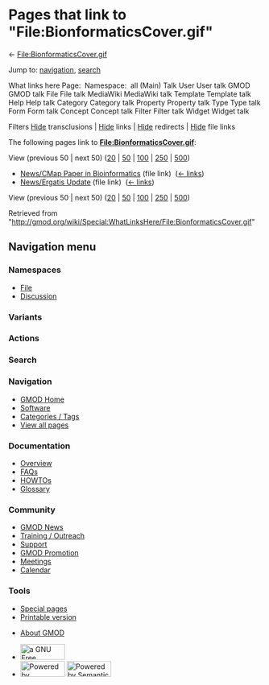 <div id="mw-page-base" class="noprint">

</div>

<div id="mw-head-base" class="noprint">

</div>

<div id="content" class="mw-body" role="main">

<span id="top"></span>

<div id="mw-js-message" style="display:none;">

</div>



# <span dir="auto">Pages that link to "File:BionformaticsCover.gif"</span>

<div id="bodyContent">

<div id="contentSub">

←
[File:BionformaticsCover.gif](/wiki/File:BionformaticsCover.gif "File:BionformaticsCover.gif")

</div>

<div id="jump-to-nav" class="mw-jump">

Jump to: [navigation](#mw-navigation), [search](#p-search)

</div>

<div id="mw-content-text">

What links here Page:  Namespace:  all (Main) Talk User User talk GMOD
GMOD talk File File talk MediaWiki MediaWiki talk Template Template talk
Help Help talk Category Category talk Property Property talk Type Type
talk Form Form talk Concept Concept talk Filter Filter talk Widget
Widget talk

Filters
[Hide](/mediawiki/index.php?title=Special:WhatLinksHere/File:BionformaticsCover.gif&hidetrans=1 "Special:WhatLinksHere/File:BionformaticsCover.gif")
transclusions \|
[Hide](/mediawiki/index.php?title=Special:WhatLinksHere/File:BionformaticsCover.gif&hidelinks=1 "Special:WhatLinksHere/File:BionformaticsCover.gif")
links \|
[Hide](/mediawiki/index.php?title=Special:WhatLinksHere/File:BionformaticsCover.gif&hideredirs=1 "Special:WhatLinksHere/File:BionformaticsCover.gif")
redirects \|
[Hide](/mediawiki/index.php?title=Special:WhatLinksHere/File:BionformaticsCover.gif&hideimages=1 "Special:WhatLinksHere/File:BionformaticsCover.gif")
file links

The following pages link to
**[File:BionformaticsCover.gif](/wiki/File:BionformaticsCover.gif "File:BionformaticsCover.gif")**:

View (previous 50 \| next 50)
([20](/mediawiki/index.php?title=Special:WhatLinksHere/File:BionformaticsCover.gif&limit=20 "Special:WhatLinksHere/File:BionformaticsCover.gif")
\|
[50](/mediawiki/index.php?title=Special:WhatLinksHere/File:BionformaticsCover.gif&limit=50 "Special:WhatLinksHere/File:BionformaticsCover.gif")
\|
[100](/mediawiki/index.php?title=Special:WhatLinksHere/File:BionformaticsCover.gif&limit=100 "Special:WhatLinksHere/File:BionformaticsCover.gif")
\|
[250](/mediawiki/index.php?title=Special:WhatLinksHere/File:BionformaticsCover.gif&limit=250 "Special:WhatLinksHere/File:BionformaticsCover.gif")
\|
[500](/mediawiki/index.php?title=Special:WhatLinksHere/File:BionformaticsCover.gif&limit=500 "Special:WhatLinksHere/File:BionformaticsCover.gif"))

- [News/CMap Paper in
  Bioinformatics](/wiki/News/CMap_Paper_in_Bioinformatics "News/CMap Paper in Bioinformatics")
  (file link) ‎ <span class="mw-whatlinkshere-tools">([←
  links](/mediawiki/index.php?title=Special:WhatLinksHere&target=News%2FCMap+Paper+in+Bioinformatics "Special:WhatLinksHere"))</span>
- [News/Ergatis Update](/wiki/News/Ergatis_Update "News/Ergatis Update")
  (file link) ‎ <span class="mw-whatlinkshere-tools">([←
  links](/mediawiki/index.php?title=Special:WhatLinksHere&target=News%2FErgatis+Update "Special:WhatLinksHere"))</span>

View (previous 50 \| next 50)
([20](/mediawiki/index.php?title=Special:WhatLinksHere/File:BionformaticsCover.gif&limit=20 "Special:WhatLinksHere/File:BionformaticsCover.gif")
\|
[50](/mediawiki/index.php?title=Special:WhatLinksHere/File:BionformaticsCover.gif&limit=50 "Special:WhatLinksHere/File:BionformaticsCover.gif")
\|
[100](/mediawiki/index.php?title=Special:WhatLinksHere/File:BionformaticsCover.gif&limit=100 "Special:WhatLinksHere/File:BionformaticsCover.gif")
\|
[250](/mediawiki/index.php?title=Special:WhatLinksHere/File:BionformaticsCover.gif&limit=250 "Special:WhatLinksHere/File:BionformaticsCover.gif")
\|
[500](/mediawiki/index.php?title=Special:WhatLinksHere/File:BionformaticsCover.gif&limit=500 "Special:WhatLinksHere/File:BionformaticsCover.gif"))

</div>

<div class="printfooter">

Retrieved from
"<http://gmod.org/wiki/Special:WhatLinksHere/File:BionformaticsCover.gif>"

</div>

<div id="catlinks" class="catlinks catlinks-allhidden">

</div>

<div class="visualClear">

</div>

</div>

</div>

<div id="mw-navigation">

## Navigation menu

<div id="mw-head">



<div id="left-navigation">

<div id="p-namespaces" class="vectorTabs" role="navigation"
aria-labelledby="p-namespaces-label">

### Namespaces

- <span id="ca-nstab-image"><a href="/wiki/File:BionformaticsCover.gif" accesskey="c"
  title="View the file page [c]">File</a></span>
- <span id="ca-talk"><a
  href="/mediawiki/index.php?title=File_talk:BionformaticsCover.gif&amp;action=edit&amp;redlink=1"
  accesskey="t"
  title="Discussion about the content page [t]">Discussion</a></span>

</div>

<div id="p-variants" class="vectorMenu emptyPortlet" role="navigation"
aria-labelledby="p-variants-label">

### 

### Variants[](#)

<div class="menu">

</div>

</div>

</div>

<div id="right-navigation">



<div id="p-cactions" class="vectorMenu emptyPortlet" role="navigation"
aria-labelledby="p-cactions-label">

### Actions[](#)

<div class="menu">

</div>

</div>

<div id="p-search" role="search">

### Search

<div id="simpleSearch">

</div>

</div>

</div>

</div>

<div id="mw-panel">

<div id="p-logo" role="banner">

<a href="/wiki/Main_Page"
style="background-image: url(http://gmod.org/images/GMOD-cogs.png);"
title="Visit the main page"></a>

</div>

<div id="p-Navigation" class="portal" role="navigation"
aria-labelledby="p-Navigation-label">

### Navigation

<div class="body">

- <span id="n-GMOD-Home">[GMOD Home](/wiki/Main_Page)</span>
- <span id="n-Software">[Software](/wiki/GMOD_Components)</span>
- <span id="n-Categories-.2F-Tags">[Categories /
  Tags](/wiki/Categories)</span>
- <span id="n-View-all-pages">[View all
  pages](/wiki/Special:AllPages)</span>

</div>

</div>

<div id="p-Documentation" class="portal" role="navigation"
aria-labelledby="p-Documentation-label">

### Documentation

<div class="body">

- <span id="n-Overview">[Overview](/wiki/Overview)</span>
- <span id="n-FAQs">[FAQs](/wiki/Category:FAQ)</span>
- <span id="n-HOWTOs">[HOWTOs](/wiki/Category:HOWTO)</span>
- <span id="n-Glossary">[Glossary](/wiki/Glossary)</span>

</div>

</div>

<div id="p-Community" class="portal" role="navigation"
aria-labelledby="p-Community-label">

### Community

<div class="body">

- <span id="n-GMOD-News">[GMOD News](/wiki/GMOD_News)</span>
- <span id="n-Training-.2F-Outreach">[Training /
  Outreach](/wiki/Training_and_Outreach)</span>
- <span id="n-Support">[Support](/wiki/Support)</span>
- <span id="n-GMOD-Promotion">[GMOD
  Promotion](/wiki/GMOD_Promotion)</span>
- <span id="n-Meetings">[Meetings](/wiki/Meetings)</span>
- <span id="n-Calendar">[Calendar](/wiki/Calendar)</span>

</div>

</div>

<div id="p-tb" class="portal" role="navigation"
aria-labelledby="p-tb-label">

### Tools

<div class="body">

- <span id="t-specialpages"><a href="/wiki/Special:SpecialPages" accesskey="q"
  title="A list of all special pages [q]">Special pages</a></span>
- <span id="t-print"><a
  href="/mediawiki/index.php?title=Special:WhatLinksHere/File:BionformaticsCover.gif&amp;printable=yes"
  rel="alternate" accesskey="p"
  title="Printable version of this page [p]">Printable version</a></span>

</div>

</div>

</div>

</div>

<div id="footer" role="contentinfo">

- <span id="footer-places-about">[About
  GMOD](/wiki/GMOD:About "GMOD:About")</span>

<!-- -->

- <span id="footer-copyrightico">[<img src="http://www.gnu.org/graphics/gfdl-logo-small.png" width="88"
  height="31" alt="a GNU Free Documentation License" />](http://www.gnu.org/licenses/fdl-1.3.html)</span>
- <span id="footer-poweredbyico">[<img src="/mediawiki/skins/common/images/poweredby_mediawiki_88x31.png"
  width="88" height="31" alt="Powered by MediaWiki" />](//www.mediawiki.org/)
  [<img
  src="/mediawiki/extensions/SemanticMediaWiki/includes/../resources/images/smw_button.png"
  width="88" height="31" alt="Powered by Semantic MediaWiki" />](https://www.semantic-mediawiki.org/wiki/Semantic_MediaWiki)</span>

<div style="clear:both">

</div>

</div>
